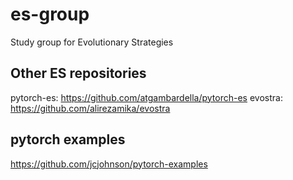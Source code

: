 # es-group
Study group for Evolutionary Strategies


## Other ES repositories
pytorch-es: https://github.com/atgambardella/pytorch-es
evostra: https://github.com/alirezamika/evostra

## pytorch examples
https://github.com/jcjohnson/pytorch-examples




